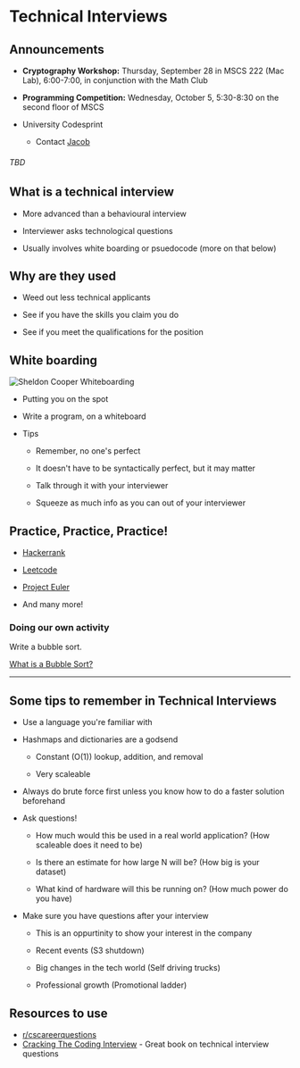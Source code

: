 # Technical Interviews

## Announcements

  - **Cryptography Workshop:** Thursday, September 28 in MSCS 222 (Mac Lab), 6:00-7:00, in conjunction with the Math Club

  - **Programming Competition:** Wednesday, October 5, 5:30-8:30 on the second floor of MSCS
  
  - University Codesprint
  
    - Contact [Jacob](mailto:jacob.schlecht@okstate.edu)

###### TBD

## What is a technical interview

  - More advanced than a behavioural interview
  
  - Interviewer asks technological questions
  
  - Usually involves white boarding or psuedocode (more on that below)
  
## Why are they used

  - Weed out less technical applicants
  
  - See if you have the skills you claim you do
  
  - See if you meet the qualifications for the position
  
## White boarding

![Sheldon Cooper Whiteboarding](https://lh5.googleusercontent.com/-oCRcS137jKk/UqH-D8Gkg7I/AAAAAAAAAG4/QdJaXGThnIM/w800-h800/Sheldon_Whiteboarding_2.png)

  - Putting you on the spot
  
  - Write a program, on a whiteboard
  
  - Tips
  
    - Remember, no one's perfect
    
    - It doesn't have to be syntactically perfect, but it may matter
    
    - Talk through it with your interviewer
    
    - Squeeze as much info as you can out of your interviewer
    
## Practice, Practice, Practice!

  - [Hackerrank](https://www.hackerrank.com)
  
  - [Leetcode](https://leetcode.com)
  
  - [Project Euler](https://projecteuler.net/)
  
  - And many more!
  
### Doing our own activity

Write a bubble sort.

[What is a Bubble Sort?](https://webmshare.com/GGrXE)

---

## Some tips to remember in Technical Interviews

  - Use a language you're familiar with

  - Hashmaps and dictionaries are a godsend
  
    - Constant (O(1)) lookup, addition, and removal
    
    - Very scaleable
    
  - Always do brute force first unless you know how to do a faster solution beforehand
  
  - Ask questions!
  
    - How much would this be used in a real world application? (How scaleable does it need to be)
    
    - Is there an estimate for how large N will be? (How big is your dataset)
    
    - What kind of hardware will this be running on? (How much power do you have)
    
  - Make sure you have questions after your interview

    - This is an oppurtinity to show your interest in the company
    
    - Recent events (S3 shutdown)
    
    - Big changes in the tech world (Self driving trucks)
    
    - Professional growth (Promotional ladder)

## Resources to use

  - [r/cscareerquestions](https://www.reddit.com/r/cscareerquestions/)
  - [Cracking The Coding Interview](http://www.crackingthecodinginterview.com/) - Great book on technical interview questions
